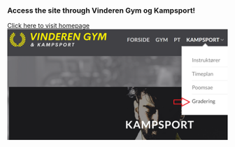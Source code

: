 ### Access the site through Vinderen Gym og Kampsport!
[Click here to visit homepage](https://vinderengym.no/)
![Vinderen](/src/misc/vinderen_gym.png)

